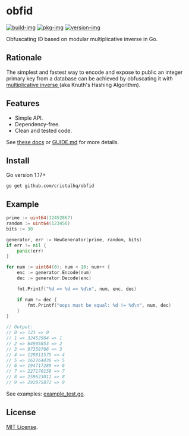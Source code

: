 # obfid

[![build-img]][build-url]
[![pkg-img]][pkg-url]
[![version-img]][version-url]

Obfuscating ID based on modular multiplicative inverse in Go.

## Rationale

The simplest and fastest way to encode and expose to public an integer primary key from a database can be achieved by obfuscating it with [multiplicative inverse
](https://en.wikipedia.org/wiki/Multiplicative_inverse) (aka Knuth's Hashing Algorithm).

## Features

* Simple API.
* Dependency-free.
* Clean and tested code.

See [these docs][pkg-url] or [GUIDE.md](https://github.com/cristalhq/obfid/blob/main/GUIDE.md) for more details.

## Install

Go version 1.17+

```
go get github.com/cristalhq/obfid
```

## Example

```go
prime := uint64(32452867)
random := uint64(123456)
bits := 30

generator, err := NewGenerator(prime, random, bits)
if err != nil {
	panic(err)
}

for num := uint64(0); num < 10; num++ {
	enc := generator.Encode(num)
	dec := generator.Decode(enc)

	fmt.Printf("%d => %d => %d\n", num, enc, dec)

	if num != dec {
		fmt.Printf("oops must be equal: %d != %d\n", num, dec)
	}
}

// Output:
// 0 => 123 => 0
// 1 => 32452984 => 1
// 2 => 64905853 => 2
// 3 => 97358706 => 3
// 4 => 129811575 => 4
// 5 => 162264436 => 5
// 6 => 194717289 => 6
// 7 => 227170158 => 7
// 8 => 259623011 => 8
// 9 => 292075872 => 9
```

See examples: [example_test.go](https://github.com/cristalhq/obfid/blob/main/example_test.go).

## License

[MIT License](LICENSE).

[build-img]: https://github.com/cristalhq/obfid/workflows/build/badge.svg
[build-url]: https://github.com/cristalhq/obfid/actions
[pkg-img]: https://pkg.go.dev/badge/cristalhq/obfid
[pkg-url]: https://pkg.go.dev/github.com/cristalhq/obfid
[version-img]: https://img.shields.io/github/v/release/cristalhq/obfid
[version-url]: https://github.com/cristalhq/obfid/releases
